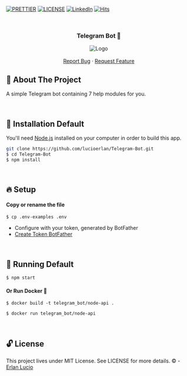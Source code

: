 <!-- PROJECT SHIELDS -->

[![PRETTIER](https://img.shields.io/badge/code_style-prettier-ff69b4.svg?style=flat-square)](https://gitter.im/jlongster/prettie)
[![LICENSE](https://img.shields.io/github/license/arshadkazmi42/awesome-github-init.svg)](https://github.com/arshadkazmi42/awesome-github-init/LICENSE)
[![LinkedIn][linkedin-shield]](https://www.linkedin.com/in/erlanlucio/)
[![Hits](https://hits.seeyoufarm.com/api/count/incr/badge.svg?url=https://github.com/lucioerlan/Telegram-Bot&count_bg=%23E71A18&title_bg=%23555555&icon=dependabot.svg&icon_color=%23E7E7E7&title=views&edge_flat=false)](https://hits.seeyoufarm.com)

<!-- PROJECT -->
<br />
<p align="center">
  <h3 align="center">

Telegram Bot 🎲

  </h3> 
  <p align="center">
    <img src="https://user-images.githubusercontent.com/67064886/106403161-f99a7800-640b-11eb-9b30-2dfabab5d360.gif" alt="Logo" >
    <br />
    <br />
    <a href="https://github.com/lucioerlan/Telegram-Bot/issues">Report Bug</a>
    ·
    <a href="https://github.com/lucioerlan/Telegram-Bot/issues">Request Feature</a>
  </p>
</p>

<!-- ABOUT THE PROJECT -->

## 🤔 About The Project

A simple Telegram bot containing 7 help modules for you.

<br>

<!-- INSTALLATION -->

## 🔨 Installation Default

You'll need [Node.js](https://nodejs.org) installed on your computer in order to build this app.

```bash
git clone https://github.com/lucioerlan/Telegram-Bot.git
$ cd Telegram-Bot
$ npm install
```

<br>

<!-- SETUP -->

## 🔥 Setup

#### Copy or rename the file

```
$ cp .env-examples .env
```

- Configure with your token, generated by BotFather
- [Create Token BotFather](https://www.siteguarding.com/en/how-to-get-telegram-bot-api-token)

<br>

<!-- RUNNING -->

## 🚀 Running Default

```
$ npm start
```

#### Or Run Docker 🐳

```
$ docker build -t telegram_bot/node-api .
```
```
$ docker run telegram_bot/node-api
```

<br>

<!-- LICENSE -->

## 🔓 License

This project lives under MIT License. See LICENSE for more details. © - [Erlan Lucio](https://www.linkedin.com/in/erlanlucio/)

<!-- MARKDOWN LINKS & IMAGES -->
<!-- https://www.markdownguide.org/basic-syntax/#reference-style-links -->

[contributors-shield]: https://img.shields.io/github/contributors/othneildrew/Best-README-Template.svg?style=flat-square
[contributors-url]: https://github.com/othneildrew/Best-README-Template/graphs/contributors
[forks-shield]: https://img.shields.io/github/forks/othneildrew/Best-README-Template.svg?style=flat-square
[forks-url]: https://github.com/othneildrew/Best-README-Template/network/members
[stars-shield]: https://img.shields.io/github/stars/othneildrew/Best-README-Template.svg?style=flat-square
[stars-url]: https://github.com/othneildrew/Best-README-Template/stargazers
[issues-shield]: https://img.shields.io/github/issues/othneildrew/Best-README-Template.svg?style=flat-square
[issues-url]: https://github.com/othneildrew/Best-README-Template/issues
[license-shield]: https://img.shields.io/github/license/othneildrew/Best-README-Template.svg?style=flat-square
[license-url]: https://github.com/othneildrew/Best-README-Template/blob/master/LICENSE.txt
[linkedin-shield]: https://img.shields.io/badge/-LinkedIn-black.svg?style=flat-square&logo=linkedin&colorB=555
[linkedin-url]: https://linkedin.com/in/othneildrew
[product-screenshot]: images/screenshot.png
